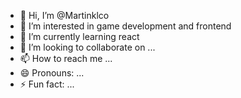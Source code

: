 - 👋 Hi, I’m @Martinklco
- 👀 I’m interested in game development and frontend
- 🌱 I’m currently learning react
- 💞️ I’m looking to collaborate on ...
- 📫 How to reach me ...
- 😄 Pronouns: ...
- ⚡ Fun fact: ...

<!---
Martinklco/Martinklco is a ✨ special ✨ repository because its `README.md` (this file) appears on your GitHub profile.
You can click the Preview link to take a look at your changes.
--->
